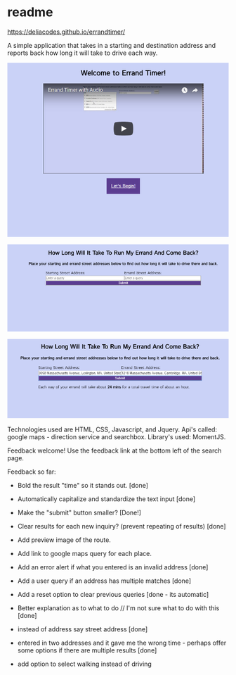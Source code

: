 # readme

<https://deliacodes.github.io/errandtimer/>

A simple application that takes in a starting and destination address and reports back how long it will take to drive each way.

!['Landing Page Screenshot'](https://github.com/DeliaCodes/errandtimer/blob/master/landing.PNG "Landing Page Screenshot")

!['Search Page Screenshot'](https://github.com/DeliaCodes/errandtimer/blob/master/searchpage.PNG "Search Page Screenshot")

!['Results Screenshot'](https://github.com/DeliaCodes/errandtimer/blob/master/searchresults.PNG "Results Screenshot")

Technologies used are HTML, CSS, Javascript, and Jquery. Api's called: google maps - direction service and searchbox. Library's used: MomentJS.

Feedback welcome! 
Use the feedback link at the bottom left of the search page.

Feedback so far:

* Bold the result "time" so it stands out. [done]

* Automatically capitalize and standardize the text input [done]

* Make the "submit" button smaller? [Done!]

* Clear results for each new inquiry? (prevent repeating of results) [done]

* Add preview image of the route.

* Add link to google maps query for each place.

* Add an error alert if what you entered is an invalid address [done]

* Add a user query if an address has multiple matches [done]

* Add a reset option to clear previous queries [done - its automatic]

* Better explanation as to what to do // I'm not sure what to do with this [done]

* instead of address say street address [done]

* entered in two addresses and it gave me the wrong time - perhaps offer some options if there are multiple results [done]

* add option to select walking instead of driving
